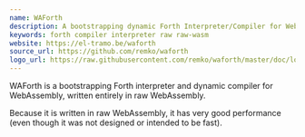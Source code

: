 ```yaml
---
name: WAForth
description: A bootstrapping dynamic Forth Interpreter/Compiler for WebAssembly
keywords: forth compiler interpreter raw raw-wasm
website: https://el-tramo.be/waforth
source_url: https://github.com/remko/waforth
logo_url: https://raw.githubusercontent.com/remko/waforth/master/doc/logo.svg
---
```


WAForth is a bootstrapping Forth interpreter and dynamic compiler for
WebAssembly, written entirely in raw WebAssembly.

Because it is written in raw WebAssembly, it has very good performance
(even though it was not designed or intended to be fast).

